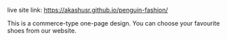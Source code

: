 live site link: https://akashusr.github.io/penguin-fashion/

This is a commerce-type one-page design. You can choose your favourite shoes from our website.


